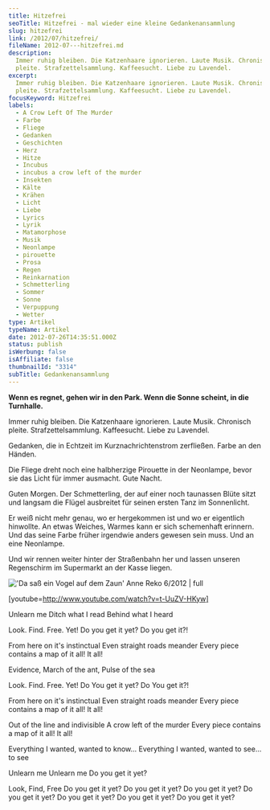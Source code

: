 ```yaml
---
title: Hitzefrei
seoTitle: Hitzefrei - mal wieder eine kleine Gedankenansammlung
slug: hitzefrei
link: /2012/07/hitzefrei/
fileName: 2012-07---hitzefrei.md
description:
  Immer ruhig bleiben. Die Katzenhaare ignorieren. Laute Musik. Chronisch
  pleite. Strafzettelsammlung. Kaffeesucht. Liebe zu Lavendel.
excerpt:
  Immer ruhig bleiben. Die Katzenhaare ignorieren. Laute Musik. Chronisch
  pleite. Strafzettelsammlung. Kaffeesucht. Liebe zu Lavendel.
focusKeyword: Hitzefrei
labels:
  - A Crow Left Of The Murder
  - Farbe
  - Fliege
  - Gedanken
  - Geschichten
  - Herz
  - Hitze
  - Incubus
  - incubus a crow left of the murder
  - Insekten
  - Kälte
  - Krähen
  - Licht
  - Liebe
  - Lyrics
  - Lyrik
  - Matamorphose
  - Musik
  - Neonlampe
  - pirouette
  - Prosa
  - Regen
  - Reinkarnation
  - Schmetterling
  - Sommer
  - Sonne
  - Verpuppung
  - Wetter
type: Artikel
typeName: Artikel
date: 2012-07-26T14:35:51.000Z
status: publish
isWerbung: false
isAffiliate: false
thumbnailId: "3314"
subTitle: Gedankenansammlung
---
```


<strong>Wenn es regnet, gehen wir in den Park. Wenn die Sonne scheint, in die
Turnhalle.</strong>

Immer ruhig bleiben. Die Katzenhaare ignorieren. Laute Musik. Chronisch pleite.
Strafzettelsammlung. Kaffeesucht. Liebe zu Lavendel.

Gedanken, die in Echtzeit im Kurznachrichtenstrom zerfließen. Farbe an den
Händen.

Die Fliege dreht noch eine halbherzige Pirouette in der Neonlampe, bevor sie das
Licht für immer ausmacht. Gute Nacht.

Guten Morgen. Der Schmetterling, der auf einer noch taunassen Blüte sitzt und
langsam die Flügel ausbreitet für seinen ersten Tanz im Sonnenlicht.

Er weiß nicht mehr genau, wo er hergekommen ist und wo er eigentlich hinwollte.
An etwas Weiches, Warmes kann er sich schemenhaft erinnern. Und das seine Farbe
früher irgendwie anders gewesen sein muss. Und an eine Neonlampe.

Und wir rennen weiter hinter der Straßenbahn her und lassen unseren Regenschirm
im Supermarkt an der Kasse liegen.

!['Da saß ein Vogel auf dem Zaun' Anne Reko 6/2012 | full](http://cardamonchai.files.wordpress.com/2012/07/599460_450404824981652_1788614199_n1.jpg)

[youtube=http://www.youtube.com/watch?v=t-UuZV-HKyw]

Unlearn me Ditch what I read Behind what I heard

Look. Find. Free. Yet! Do you get it yet? Do you get it?!

From here on it's instinctual Even straight roads meander Every piece contains a
map of it all! It all!

Evidence, March of the ant, Pulse of the sea

Look. Find. Free. Yet! Do You get it yet? Do You get it?!

From here on it's instinctual Even straight roads meander Every piece contains a
map of it all! It all!

Out of the line and indivisible A crow left of the murder Every piece contains a
map of it all! It all!

Everything I wanted, wanted to know... Everything I wanted, wanted to see... to
see

Unlearn me Unlearn me Do you get it yet?

Look, Find, Free Do you get it yet? Do you get it yet? Do you get it yet? Do you
get it yet? Do you get it yet? Do you get it yet? Do you get it yet?
